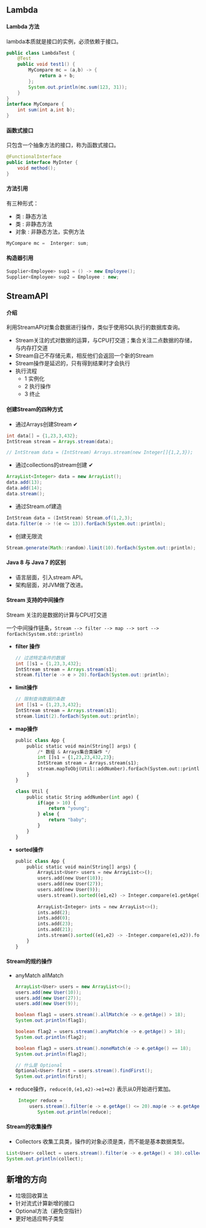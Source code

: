 ## Lambda

#### Lambda 方法

lambda本质就是接口的实例，必须依赖于接口。

```java
public class LambdaTest {
    @Test
    public void test1() {
        MyCompare mc = (a,b) -> {
            return a + b;
        };
        System.out.println(mc.sum(123, 31));
    }
}
interface MyCompare {
    int sum(int a,int b);
}
```

#### 函数式接口

只包含一个抽象方法的接口，称为函数式接口。

```java
@FunctionalInterface
public interface MyInter {
    void method();
}
```



#### 方法引用

有三种形式：

+   类 : 静态方法
+   类 : 非静态方法
+   对象 : 非静态方法，实例方法

```java
MyCompare mc =  Interger: sum;
```



#### 构造器引用

```java
Supplier<Employee> sup1 = () -> new Employee();
Supplier<Employee> sup2 = Employee : new;
```



## StreamAPI

#### 介绍

利用StreamAPI对集合数据进行操作，类似于使用SQL执行的数据库查询。

+   Stream关注的式对数据的运算，与CPU打交道；集合关注二点数据的存储，与内存打交道
+   Stream自己不存储元素，相反他们会返回一个新的Stream
+   Stream操作是延迟的，只有得到结果时才会执行
+   执行流程
    +   1 实例化
    +   2 执行操作
    +   3 终止

#### 创建Stream的四种方式

+   通过Arrays创建Stream ✔

```java
int data[] = {1,23,3,432};
IntStream stream = Arrays.stream(data);

// IntStream data = (IntStream) Arrays.stream(new Integer[]{1,2,3}); 
```

+   通过collections的stream创建 ✔

```java
ArrayList<Integer> data = new ArrayList();
data.add(13);
data.add(14);
data.stream();
```

+   通过Stream.of建造

```java
IntStream data = (IntStream) Stream.of(1,2,3);
data.filter(e -> !(e <= 13)).forEach(System.out::println);
```

+   创建无限流

```java
Stream.generate(Math::random).limit(10).forEach(System.out::println);
```

#### Java 8 与 Java 7 的区别

+   语言层面，引入stream API。
+   架构层面，对JVM做了改进。



#### Stream 支持的中间操作

Stream 关注的是数据的计算与CPU打交道

一个中间操作链条，`Stream --> filter --> map --> sort --> forEach(System.std::println)`

+   **filter 操作**

    ```java
    // 过滤特定条件的数据
    int []s1 = {1,23,3,432};
    IntStream stream = Arrays.stream(s1);
    stream.filter(e -> e > 20).forEach(System.out::println);
    ```

+   **limit操作**

    ```java
    // 限制查询数据的条数
    int []s1 = {1,23,3,432};
    IntStream stream = Arrays.stream(s1);
    stream.limit(2).forEach(System.out::println);
    ```

+   **map操作**

    ```python
    public class App {
        public static void main(String[] args) {
            /* 数组 & Arrays集合类操作 */
            int []s1 = {1,23,23,432,23};
            IntStream stream = Arrays.stream(s1);
            stream.mapToObj(Util::addNumber).forEach(System.out::println);
        }
    }
    
    class Util {
        public static String addNumber(int age) {
            if(age > 10) {
                return "young";
            } else {
                return "baby";
            }
        }
    }
    ```

+   **sorted操作**

    ```python
    public class App {
        public static void main(String[] args) {
            ArrayList<User> users = new ArrayList<>();
            users.add(new User(10));
            users.add(new User(27));
            users.add(new User(9));
            users.stream().sorted((e1,e2) -> Integer.compare(e1.getAge(),e2.getAge())).forEach(System.out::println);
            
            ArrayList<Integer> ints = new ArrayList<>();
            ints.add(2);
            ints.add(0);
            ints.add(23);
            ints.add(21);
            ints.stream().sorted((e1,e2) -> -Integer.compare(e1,e2)).forEach(System.out::println);
        }
    }
    ```



#### Stream的规约操作

+   anyMatch allMatch

    ```java
    ArrayList<User> users = new ArrayList<>();
    users.add(new User(10));
    users.add(new User(27));
    users.add(new User(9));
    
    boolean flag1 = users.stream().allMatch(e -> e.getAge() > 18);
    System.out.println(flag1);
    
    boolean flag2 = users.stream().anyMatch(e -> e.getAge() > 18);
    System.out.println(flag2);
    
    boolean flag3 = users.stream().noneMatch(e -> e.getAge() == 18);
    System.out.println(flag2);
    
    // 什么是 Optional
    Optional<User> first = users.stream().findFirst();
    System.out.println(first);
    ```

+   reduce操作，`reduce(0,(e1,e2)->e1+e2)` 表示从0开始进行累加。

    ```java
     Integer reduce = 
         users.stream().filter(e -> e.getAge() <= 20).map(e -> e.getAge()).reduce(0, (e1, e2) -> e1 + e2);
            System.out.println(reduce);
    ```



#### Stream的收集操作

+   Collectors 收集工具类，操作的对象必须是类，而不能是基本数据类型。

```java
List<User> collect = users.stream().filter(e -> e.getAge() < 10).collect(Collectors.toList());
System.out.println(collect);
```





## 新增的方向

+   垃圾回收算法
+   针对流式计算新增的接口
+   Optional方法（避免空指针）
+   更好地适应鸭子类型
